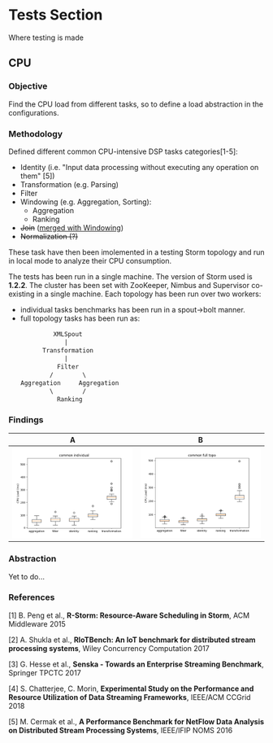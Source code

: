 # Tests Section

Where testing is made

## CPU

### Objective

Find the CPU load from different tasks, so to define a load abstraction in the configurations.

### Methodology

Defined different common CPU-intensive DSP tasks categories[1-5]:

* Identity (i.e. "Input data processing without executing any operation on them" [5])
* Transformation (e.g. Parsing)
* Filter
* Windowing (e.g. Aggregation, Sorting):
  * Aggregation
  * Ranking
* ~~Join~~ ([merged with Windowing](https://github.com/ale93p/namb/issues/6#issuecomment-456091723))
* ~~Normalization (?)~~

These task have then been imolemented in a testing Storm topology and run in local mode to analyze their CPU consumption.

The tests has been run in a single machine. The version of Storm used is **1.2.2**. 
The cluster has been set with ZooKeeper, Nimbus and Supervisor co-existing in a single machine.
Each topology has been run over two workers:
* individual tasks benchmarks has been run in a spout->bolt manner.
* full topology tasks has been run as:
    ```
             XMLSpout
                |
          Transformation
                |
              Filter
            /        \
    Aggregation     Aggregation
            \        /
              Ranking
    ```

### Findings

| A | B |
|-------------------|------------------|
|![](logs/plots/common_individual_boxplot.png)| ![](logs/plots/common_full_topo_boxplot.png)|


### Abstraction

Yet to do...

### References

[1] B. Peng et al., **R-Storm: Resource-Aware Scheduling in Storm**, ACM Middleware 2015

[2] A. Shukla et al., **RIoTBench: An IoT benchmark for distributed stream processing systems**, Wiley Concurrency Computation 2017

[3] G. Hesse et al., **Senska - Towards an Enterprise Streaming Benchmark**, Springer TPCTC 2017

[4] S. Chatterjee, C. Morin, **Experimental Study on the Performance and Resource Utilization of Data Streaming Frameworks**, IEEE/ACM CCGrid 2018

[5] M. Cermak et al., **A Performance Benchmark for NetFlow Data Analysis on Distributed Stream Processing Systems**, IEEE/IFIP NOMS 2016
